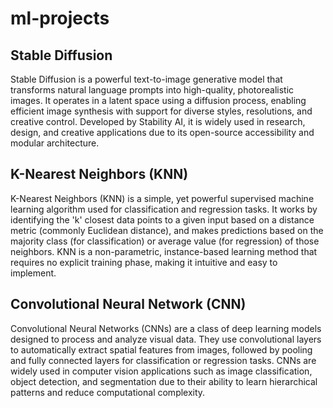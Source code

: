 # ml-projects

## Stable Diffusion

Stable Diffusion is a powerful text-to-image generative model that transforms natural language prompts into high-quality, photorealistic images. It operates in a latent space using a diffusion process, enabling efficient image synthesis with support for diverse styles, resolutions, and creative control. Developed by Stability AI, it is widely used in research, design, and creative applications due to its open-source accessibility and modular architecture.


## K-Nearest Neighbors (KNN)

K-Nearest Neighbors (KNN) is a simple, yet powerful supervised machine learning algorithm used for classification and regression tasks. It works by identifying the 'k' closest data points to a given input based on a distance metric (commonly Euclidean distance), and makes predictions based on the majority class (for classification) or average value (for regression) of those neighbors. KNN is a non-parametric, instance-based learning method that requires no explicit training phase, making it intuitive and easy to implement.


## Convolutional Neural Network (CNN)

Convolutional Neural Networks (CNNs) are a class of deep learning models designed to process and analyze visual data. They use convolutional layers to automatically extract spatial features from images, followed by pooling and fully connected layers for classification or regression tasks. CNNs are widely used in computer vision applications such as image classification, object detection, and segmentation due to their ability to learn hierarchical patterns and reduce computational complexity.
